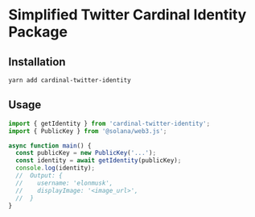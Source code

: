 # Simplified Twitter Cardinal Identity Package


## Installation
```
yarn add cardinal-twitter-identity
```


## Usage
```ts
import { getIdentity } from 'cardinal-twitter-identity';
import { PublicKey } from '@solana/web3.js';

async function main() {
  const publicKey = new PublicKey('...');
  const identity = await getIdentity(publicKey);
  console.log(identity);
  //  Output: {
  //    username: 'elonmusk',
  //    displayImage: '<image_url>',
  //  }
}

```
